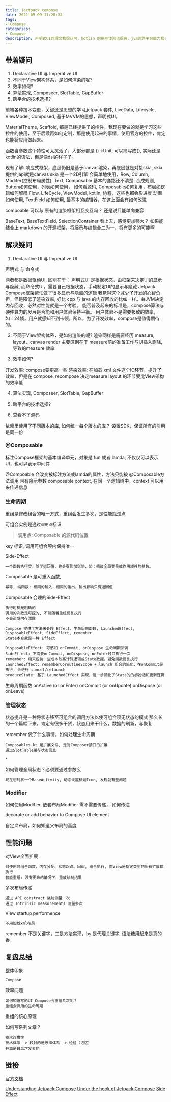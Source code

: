 ```yaml
---
title: jectpack compose
date: 2021-09-09 17:28:33
tags:
- Compose
categories:
- Compose
description: 声明式UI的理念我很认可，kotlin 的编写体验也很爽，jvm的跨平台能力我也很挺认可，所以我希望Compose能发展起来，我也决定投入Compose的学习。
---
```


## 带着疑问

1. Declarative UI 与 Imperative UI
2. 不同于View架构体系，是如何渲染的呢?
3. 效率如何?
4. 算法实现, Composeer, SlotTable, GapBuffer
5. 跨平台的技术选择?

前端各种技术变更，关键还是思想的学习,jetpack 套件, LiveData, Lifecycle, ViewModel, Composed, 基于MVVM的思想，声明式UI。


MaterialTheme, Scaffold, 都是已经提供了的控件，我现在要做的就是学习这些控件的使用，至于后续再如何定制，那是使用起来的事情，使用官方的控件，肯定也能将应用做起来。


函数当参数这个特性可太灵活了，大部分都是 ()->Unit, 可以简写成{}, 实际还是kotlin的语法，但是像dsl的样子了。

现有了解:
响应式框架，底层仍旧是基于canvas渲染，再底层就是对接skia, skia提供的api就是canvas
skia 是一个2D引擎
会简单地使用，Row, Column, Modifer(控制布局属性), Text, Composable
基本的套路还不清楚: 合成规则, Button如何使用，列表如何使用， 如何看源码, Composable如何复用，布局如逻辑如何解耦
Flow, LifeCycle, ViewModel, kotlin, 协程，这些也都会影进度
动画如何使用, TextField 如何使用, 最基本的编辑器，在这上面会有如何改进

compoable 可以与 原有的渲染框架相互交互吗？ 还是说只能单向兼容

BaseText, BaseTextField, SelectionContainer
看上去，感觉更加强大？
如果能结合上 markdown 的开源框架，将展示与编辑合二为一，将有更多的可能啊

## 解决疑问

1. Declarative UI 与 Imperative UI

声明式 与 命令式

两者都是数据驱动UI, 区别在于： 
声明式UI 是根据状态，由框架来决定UI的显示与隐藏, 而命令式UI，需要自己根据状态，手动制定UI的显示与隐藏 
Jetpack Compose框架帮忙做了很多显示与隐藏的逻辑
我觉得这个减少了开发的心智负担，但是降低了渲染效率, 好比 cpp 与 java 的内存回收的比如一样。由JVM决定内存回收，必然对性能就是一个考验。
能否普及起来的标准是，compose算法与硬件算力的发展是否能和用户体验保持平衡。
用户体验不是需要极致的效率，如：24帧，用户就感知不到卡顿，所以，为了开发效率，compose是值得期待的。

2. 不同于View架构体系，是如何渲染的呢?
渲染同样是需要经历 measure, layout，canvas render
主要区别在于 measure前的准备工作与UI插入删除, 导致的measure 效率

3. 效率如何?

开发效率: compose要更高一些
渲染效率: 在加载 xml 文件这个IO环节，提升了效率，但是在 compose, recompose 决定measure layout 的环节要比View架构的效率低

4. 算法实现, Composeer, SlotTable, GapBuffer


5. 跨平台的技术选择?

6. 查看不了源码

依赖里使用了不同版本的库, 如何统一每个版本的库？
设置SDK，保证所有的引用是同一份

### @Composable

标注Compose框架的基本编译单元，对象是 fun 或者 lamda, 不仅仅可以表示UI，也可以表示中间件

@Compoable 会改变被标注方法或lamda的属性，方法只能被 @Composable方法调用
带有隐示参数 composable context, 在同一个逻辑树中，context 可以用来传递信息

### 生命周期

重组是修改组合的唯一方式，重组会发生多次，是性能瓶颈点

可组合实例是通过`调用点`标识,
	
> 调用点: Composable 的源代码位置

key 标识, 调用可组合项内保持唯一

Side-Effect

	一个函数执行完，除了返回值，也会有附加影响，如：修改全局变量或作用域外的参数。

Composable 是可重入函数, 

	幂等, 纯函数: 相同的输入，相同的输出，输出影响只有返回值

Composable 合理的Side-Effect

	执行时机是明确的
	调用的次数是可控的, 不能随着重组反复执行
	不会造成内存泄露

	Compose 提供了方法来处理 Effect，生命周期函数, LaunchedEffect, DisposableEffect, SideEffect, remember
	State本身就是一种 Effect

	DisposableEffect: 可感知 onCommit, onDispose 生命周期回调
	SideEffect: 不需要onCommit, onDispose, onEnter时只执行一次
	remember: 用来包装一些成本较高计算逻辑或State数据，避免函数反复执行
	LaunchedEffect: rememberCoroutineScope + launch 组合的简化，在onCommit是执行, 会进行 cancel/relaunch
	produceState: 基于 LaunchedEffect 实现，进一步简化了State的的初始话和更新逻辑

生命周期函数
	onActive (or onEnter)
	onCommit (or onUpdate)
	onDispose (or onLeave)

### 管理状态

状态提升是一种将状态移至可组合的调用方法以使可组合项无状态的模式
那么长的一个篇幅下来，肯定有很多干货，状态用来干什么，数据的刷新，与恢复

remember 做了什么事情，如何处理生命周期
	
	Composables.kt 是扩展文件, 是对Composer接口的扩展
	通过SlotTable缓存状态信息

	* 
如何管理全局状态？必须要通过参数么

	现在想封状一个BaseActivity, 动态设置标题Icon, 发现就有些问题

### Modifier

如何使用Modifier, 嵌套布局Modifier 需不需要传递， 如何传递

decorate or	add behavior to Compose UI element	

自定义布局，如何知道父布局的高度

## 性能问题

对View全面扩展

	对使用可组合函数，内存分配、状态跟踪、回调, 组合执行, 而View是指定类型的所有扩展都执行
	智能重组: 没有更改的情况下，重放绘制结果

多次布局传递

	通过 API constract 强制测量一次
	通过 Intrinsic measurements 测量多次

View startup performence

	不用加载xml布局

remember 不是关键字，二是方法实现，by 是代理关键字, 语法糖用起来是真的香，


## 复盘总结

整体印象

	Compose

效率问题
	
	如何知道写的UI Compose会重组几次呢？ 
	重组会调用的生命周期
	
重组的核心原理
	
如何写系列文章？

	技术连贯性
	技术体系 -> 映射的是思维体系 -> 经验（记忆）
	开篇是最后才发表的

## 链接

[官方文档](https://developer.android.com/jetpack/compose/semantics?hl=zh-cn)

[Understanding Jetpack Compose](https://medium.com/androiddevelopers/understanding-jetpack-compose-part-1-of-2-ca316fe39050)
[Under the hook of Jetpack Compose](https://medium.com/androiddevelopers/under-the-hood-of-jetpack-compose-part-2-of-2-37b2c20c6cdd)
[Side Effect](https://juejin.cn/post/6930785944580653070)
